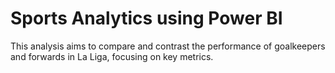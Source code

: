 # Sports Analytics using Power BI
This analysis aims to compare and contrast the performance of goalkeepers and forwards in La Liga, focusing on key metrics.
